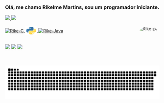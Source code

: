### Olá, me chamo Rikelme Martins, sou um programador iniciante.

<div aling="center">
  <a href="https://github.com/RikelmeMartins">
  <img height="160em" src="https://github-readme-stats.vercel.app/api?username=RikelmeMartins&show_icons=true&theme=dark&include_all_commits=true&count_private=true"/>
  <img height="160em" src="https://github-readme-stats.vercel.app/api/top-langs/?username=RikelmeMartins&layout=compact&langs_count=7&theme=dark"/>
</div>
  
<div style="display: inline_block"><br>
  <img align="center" alt="Rike-C" height="30" width="40" src="https://cdn.jsdelivr.net/gh/devicons/devicon/icons/c/c-original.svg">
  <img align="center" alt="Rike-Python" height="30" width="40" src="https://raw.githubusercontent.com/devicons/devicon/master/icons/python/python-original.svg">
  <img align="center" alt="Rike-Java" height="30" width="40" src="https://cdn.jsdelivr.net/gh/devicons/devicon/icons/java/java-original.svg">
  <img align="right" alt="Rike-pic" height="130" style="border-radius:50px;" 
  src="https://media.discordapp.net/attachments/763743304570503198/899093160167350302/dormrm.gif?width=837&height=468">
</div>

  ##
  
<div>
  <a href="https://www.instagram.com/rikelme_martins1/" target="_blank"><img src="https://img.shields.io/badge/-Instagram-%23E4405F?style=for-the-badge&logo=instagram&logoColor=white" target="_blank"></a>
 <a href="https://discord.gg/n8MUmY3N" target="_blank"><img src="https://img.shields.io/badge/Discord-7289DA?style=for-the-badge&logo=discord&logoColor=white" target="_blank"></a> 
  <a href="https://www.linkedin.com/in/rikelme-martins-52944a210/" target="_blank"><img src="https://img.shields.io/badge/-LinkedIn-%230077B5?style=for-the-badge&logo=linkedin&logoColor=white" target="_blank"></a> 
  
 ![Snake animation](https://github.com/RikelmeMartins/RikelmeMartins/blob/output/github-contribution-grid-snake.svg)
</div>
